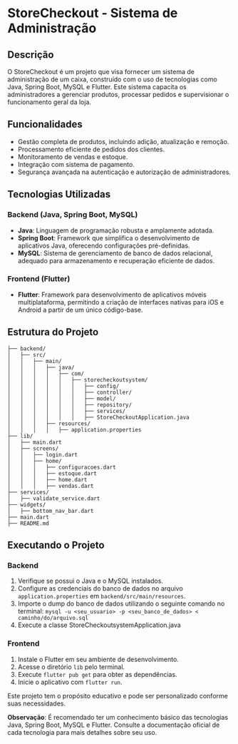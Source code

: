 # StoreCheckout - Sistema de Administração

## Descrição

O StoreCheckout é um projeto que visa fornecer um sistema de administração de um caixa, construído com o uso de tecnologias como Java, Spring Boot, MySQL e Flutter. Este sistema capacita os administradores a gerenciar produtos, processar pedidos e supervisionar o funcionamento geral da loja.

## Funcionalidades

- Gestão completa de produtos, incluindo adição, atualização e remoção.
- Processamento eficiente de pedidos dos clientes.
- Monitoramento de vendas e estoque.
- Integração com sistema de pagamento.
- Segurança avançada na autenticação e autorização de administradores.

## Tecnologias Utilizadas

### Backend (Java, Spring Boot, MySQL)

- **Java**: Linguagem de programação robusta e amplamente adotada.
- **Spring Boot**: Framework que simplifica o desenvolvimento de aplicativos Java, oferecendo configurações pré-definidas.
- **MySQL**: Sistema de gerenciamento de banco de dados relacional, adequado para armazenamento e recuperação eficiente de dados.

### Frontend (Flutter)

- **Flutter**: Framework para desenvolvimento de aplicativos móveis multiplataforma, permitindo a criação de interfaces nativas para iOS e Android a partir de um único código-base.

## Estrutura do Projeto

```StoreCheckoutSystem/
├── backend/
│   ├── src/
│   │   ├── main/
│   │   │   ├── java/
│   │   │   │   ├── com/
│   │   │   │   │   ├── storecheckoutsystem/
│   │   │   │   │   │   ├── config/
│   │   │   │   │   │   ├── controller/
│   │   │   │   │   │   ├── model/
│   │   │   │   │   │   ├── repository/
│   │   │   │   │   │   ├── services/
│   │   │   │   │   │   ├── StoreCheckoutApplication.java
│   │   │   ├── resources/
│   │   │   │   ├── application.properties
├── lib/
│   ├── main.dart
│   ├── screens/
│   │   ├── login.dart
│   │   ├── home/
│   │   │   ├── configuracoes.dart
│   │   │   ├── estoque.dart
│   │   │   ├── home.dart
│   │   │   ├── vendas.dart
├── services/
│   ├── validate_service.dart
├── widgets/
│   ├── bottom_nav_bar.dart
├── main.dart
├── README.md
```



## Executando o Projeto

### Backend

1. Verifique se possui o Java e o MySQL instalados.
2. Configure as credenciais do banco de dados no arquivo `application.properties` em `backend/src/main/resources`.
3. Importe o dump do banco de dados utilizando o seguinte comando no terminal:
   ```mysql -u <seu_usuario> -p <seu_banco_de_dados> < caminho/do/arquivo.sql```
4. Execute a classe StoreCheckoutsystemApplication.java

### Frontend

1. Instale o Flutter em seu ambiente de desenvolvimento.
2. Acesse o diretório `lib` pelo terminal.
3. Execute `flutter pub get` para obter as dependências.
4. Inicie o aplicativo com `flutter run`.

Este projeto tem o propósito educativo e pode ser personalizado conforme suas necessidades.

**Observação**: É recomendado ter um conhecimento básico das tecnologias Java, Spring Boot, MySQL e Flutter. Consulte a documentação oficial de cada tecnologia para mais detalhes sobre seu uso.
